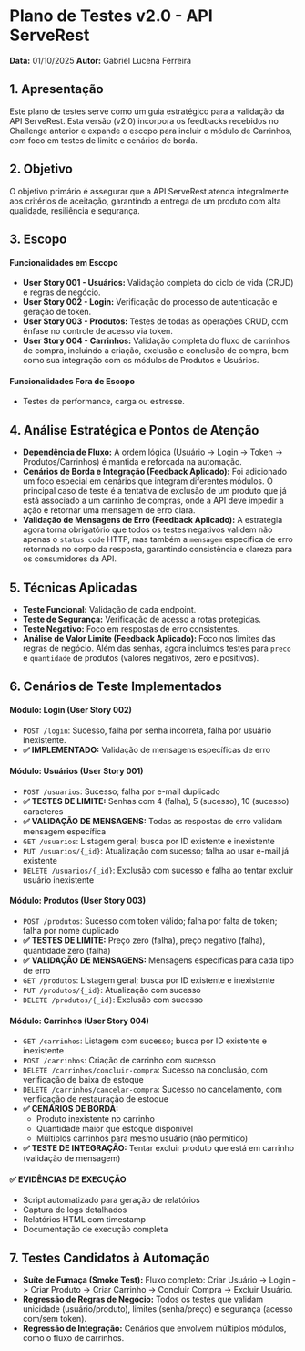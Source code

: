 # Plano de Testes v2.0 - API ServeRest

**Data:** 01/10/2025
**Autor:** Gabriel Lucena Ferreira

## 1. Apresentação

Este plano de testes serve como um guia estratégico para a validação da API ServeRest. Esta versão (v2.0) incorpora os feedbacks recebidos no Challenge anterior e expande o escopo para incluir o módulo de Carrinhos, com foco em testes de limite e cenários de borda.

## 2. Objetivo

O objetivo primário é assegurar que a API ServeRest atenda integralmente aos critérios de aceitação, garantindo a entrega de um produto com alta qualidade, resiliência e segurança.

## 3. Escopo

#### Funcionalidades em Escopo
- **User Story 001 - Usuários:** Validação completa do ciclo de vida (CRUD) e regras de negócio.
- **User Story 002 - Login:** Verificação do processo de autenticação e geração de token.
- **User Story 003 - Produtos:** Testes de todas as operações CRUD, com ênfase no controle de acesso via token.
- **User Story 004 - Carrinhos:** Validação completa do fluxo de carrinhos de compra, incluindo a criação, exclusão e conclusão de compra, bem como sua integração com os módulos de Produtos e Usuários.

#### Funcionalidades Fora de Escopo
- Testes de performance, carga ou estresse.

## 4. Análise Estratégica e Pontos de Atenção

- **Dependência de Fluxo:** A ordem lógica (Usuário -> Login -> Token -> Produtos/Carrinhos) é mantida e reforçada na automação.
- **Cenários de Borda e Integração (Feedback Aplicado):** Foi adicionado um foco especial em cenários que integram diferentes módulos. O principal caso de teste é a tentativa de exclusão de um produto que já está associado a um carrinho de compras, onde a API deve impedir a ação e retornar uma mensagem de erro clara.
- **Validação de Mensagens de Erro (Feedback Aplicado):** A estratégia agora torna obrigatório que todos os testes negativos validem não apenas o `status code` HTTP, mas também a `mensagem` específica de erro retornada no corpo da resposta, garantindo consistência e clareza para os consumidores da API.

## 5. Técnicas Aplicadas

- **Teste Funcional:** Validação de cada endpoint.
- **Teste de Segurança:** Verificação de acesso a rotas protegidas.
- **Teste Negativo:** Foco em respostas de erro consistentes.
- **Análise de Valor Limite (Feedback Aplicado):** Foco nos limites das regras de negócio. Além das senhas, agora incluímos testes para `preco` e `quantidade` de produtos (valores negativos, zero e positivos).

## 6. Cenários de Teste Implementados

#### Módulo: Login (User Story 002)
- `POST /login`: Sucesso, falha por senha incorreta, falha por usuário inexistente.
- **✅ IMPLEMENTADO:** Validação de mensagens específicas de erro

#### Módulo: Usuários (User Story 001)
- `POST /usuarios`: Sucesso; falha por e-mail duplicado
- **✅ TESTES DE LIMITE:** Senhas com 4 (falha), 5 (sucesso), 10 (sucesso) caracteres
- **✅ VALIDAÇÃO DE MENSAGENS:** Todas as respostas de erro validam mensagem específica
- `GET /usuarios`: Listagem geral; busca por ID existente e inexistente
- `PUT /usuarios/{_id}`: Atualização com sucesso; falha ao usar e-mail já existente
- `DELETE /usuarios/{_id}`: Exclusão com sucesso e falha ao tentar excluir usuário inexistente

#### Módulo: Produtos (User Story 003)
- `POST /produtos`: Sucesso com token válido; falha por falta de token; falha por nome duplicado
- **✅ TESTES DE LIMITE:** Preço zero (falha), preço negativo (falha), quantidade zero (falha)
- **✅ VALIDAÇÃO DE MENSAGENS:** Mensagens específicas para cada tipo de erro
- `GET /produtos`: Listagem geral; busca por ID existente e inexistente
- `PUT /produtos/{_id}`: Atualização com sucesso
- `DELETE /produtos/{_id}`: Exclusão com sucesso

#### Módulo: Carrinhos (User Story 004)
- `GET /carrinhos`: Listagem com sucesso; busca por ID existente e inexistente
- `POST /carrinhos`: Criação de carrinho com sucesso
- `DELETE /carrinhos/concluir-compra`: Sucesso na conclusão, com verificação de baixa de estoque
- `DELETE /carrinhos/cancelar-compra`: Sucesso no cancelamento, com verificação de restauração de estoque
- **✅ CENÁRIOS DE BORDA:**
  - Produto inexistente no carrinho
  - Quantidade maior que estoque disponível
  - Múltiplos carrinhos para mesmo usuário (não permitido)
- **✅ TESTE DE INTEGRAÇÃO:** Tentar excluir produto que está em carrinho (validação de mensagem)

#### ✅ EVIDÊNCIAS DE EXECUÇÃO
- Script automatizado para geração de relatórios
- Captura de logs detalhados
- Relatórios HTML com timestamp
- Documentação de execução completa

## 7. Testes Candidatos à Automação
- **Suíte de Fumaça (Smoke Test):** Fluxo completo: Criar Usuário -> Login -> Criar Produto -> Criar Carrinho -> Concluir Compra -> Excluir Usuário.
- **Regressão de Regras de Negócio:** Todos os testes que validam unicidade (usuário/produto), limites (senha/preço) e segurança (acesso com/sem token).
- **Regressão de Integração:** Cenários que envolvem múltiplos módulos, como o fluxo de carrinhos.
